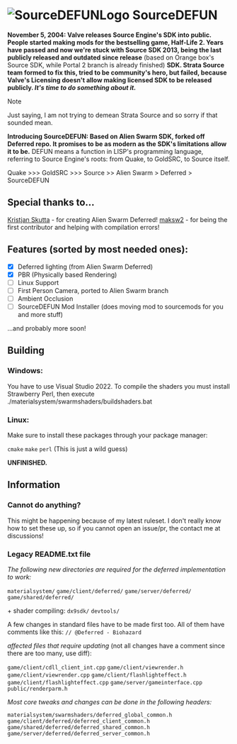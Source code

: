 # ![SourceDEFUNLogo](https://github.com/user-attachments/assets/6c237c45-86cd-450d-b5ea-2160bd8fc295) SourceDEFUN

**November 5, 2004: Valve releases Source Engine's SDK into public. People started making mods for the bestselling game, Half-Life 2. Years have passed and now we're stuck with Source SDK 2013, being the last publicly released and outdated since release** (based on Orange box's Source SDK, while Portal 2 branch is already finished) **SDK. Strata Source team formed to fix this, tried to be community's hero, but failed, because Valve's Licensing doesn't allow making licensed SDK to be released publicly. *It's time to do something about it.***

> [!NOTE]
> Just saying, I am not trying to demean Strata Source and so sorry if that sounded mean.

**Introducing SourceDEFUN: Based on Alien Swarm SDK, forked off Deferred repo. It promises to be as modern as the SDK's limitations allow it to be.** DEFUN means a function in LISP's programming language, referring to Source Engine's roots: from Quake, to GoldSRC, to Source itself.

Quake >>> GoldSRC >>> Source >> Alien Swarm > Deferred > SourceDEFUN



## Special thanks to...
[Kristjan Skutta](https://github.com/Biohazard90) - for creating Alien Swarm Deferred!
[maksw2](https://github.com/maksw2) - for being the first contributor and helping with compilation errors!


## Features (sorted by most needed ones):
- [x] Deferred lighting (from Alien Swarm Deferred)
- [x] PBR (Physically based Rendering)
- [ ] Linux Support
- [ ] First Person Camera, ported to Alien Swarm branch
- [ ] Ambient Occlusion
- [ ] SourceDEFUN Mod Installer (does moving mod to sourcemods for you and more stuff)

...and probably more soon!


## Building

### Windows:
You have to use Visual Studio 2022.
To compile the shaders you must install Strawberry Perl, then execute ./materialsystem/swarmshaders/buildshaders.bat

### Linux:
Make sure to install these packages through your package manager:

`cmake` `make` `perl` (This is just a wild guess)

**UNFINISHED.**


## Information

### Cannot do anything?
This might be happening because of my latest ruleset. I don't really know how to set these up, so if you cannot open an issue/pr, the contact me at discussions!

### Legacy README.txt file
*The following new directories are required for the deferred implementation to work:*

`materialsystem/`
`game/client/deferred/`
`game/server/deferred/`
`game/shared/deferred/`

\+ shader compiling:
`dx9sdk/`
`devtools/`

A few changes in standard files have to be made first too.
All of them have comments like this:
`// @Deferred - Biohazard`

*affected files that require updating* (not all changes have a comment since there are too many, use diff):

`game/client/cdll_client_int.cpp`
`game/client/viewrender.h`
`game/client/viewrender.cpp`
`game/client/flashlighteffect.h`
`game/client/flashlighteffect.cpp`
`game/server/gameinterface.cpp`
`public/renderparm.h`



*Most core tweaks and changes can be done in the following headers:*

`materialsystem/swarmshaders/deferred_global_common.h`
`game/client/deferred/deferred_client_common.h`
`game/shared/deferred/deferred_shared_common.h`
`game/server/deferred/deferred_server_common.h`
